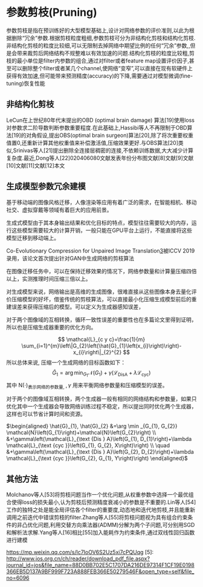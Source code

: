 # 参数剪枝(Pruning)

参数剪枝是指在预训练好的大型模型基础上,设计对网络参数的评价准则,以此为根据删除“冗余”参数.根据剪枝粒度粗细,参数剪枝可分为非结构化剪枝和结构化剪枝.非结构化剪枝的粒度比较细,可以无限制去掉网络中期望比例的任何“冗余”参数,,但是会带来裁剪后网络结构不规整难以有效加速的问题.结构化剪枝的粒度比较粗,剪枝的最小单位是filter内参数的组合,通过对filter或者feature map设置评价因子,甚至可以删除整个filter或者某几个channel,使网络“变窄”,可以直接在现有软硬件上获得有效加速,但可能带来预测精度(accuracy)的下降,需要通过对模型微调(fine-tuning)恢复性能

## 非结构化剪枝

LeCun在上世纪80年代末提出的OBD (optimal brain damage) 算法[19]使用loss对参数求二阶导数判断参数重要程度.在此基础上,Hassibi等人不再限制于OBD算法[19]的对角假设,提出OBS(optimal brain surgeon)算法[20],除了将次重要权重值置0,还重新计算其他权重值来补偿激活值,压缩效果更好.与OBS算法[20]类似,Srinivas等人[21]提出删除全连接层稠密的连接,不依赖训练数据,大大减少计算复杂度.最近,Dong等人[22]020406080文献发表年份分布图文献[8]文献[9]文献[10]文献[11]文献[12]本文












## 生成模型参数冗余建模

基于移动端的图像风格迁移，人像渲染等应用有着广泛的需求，在智能相机、移动社交、虚拟穿戴等领域有着巨大的应用前景。

生成式模型由于其本身输出结果和优化目标的特点，模型往往需要较大的内存，运行这些模型需要较大的计算开销，一般只能在GPU平台上运行，不能直接将这些模型迁移到移动端上。

Co-Evolutionary Compression for Unpaired Image Translation[3]被ICCV 2019录用，该论文首次提出针对GAN中生成网络的剪枝算法

在图像迁移任务中，可以在保持迁移效果的情况下，网络参数量和计算量压缩四倍以上，实测推理时间压缩三倍以上。

对生成模型来说，网络输出是高维的生成图像，很难直接从这些图像本身去量化评价压缩模型的好坏，借鉴传统的剪枝算法，可以直接最小化压缩生成模型前后的重建误差来获得压缩后的模型。可以定义为生成器感知误差，



对于两个图像域的互相转换，循环一致性误差的重要性也在多篇论文里得到证明，所以也是压缩生成器重要的优化方向。

$$
\mathcal{L}_{c y c}=\frac{1}{m} \sum_{i=1}^{m}\left\|G_{2}\left(\hat{G}_{1}\left(x_{i}\right)\right)-x_{i}\right\|_{2}^{2}
$$
所以总体来说, 压缩一个生成网络的目标函数如下：
$$
\hat{G}_{1}=\arg \min _{G_{1}} \mathcal{N}\left(G_{1}\right)+\gamma\left(\mathcal{L}_{\text {DisA}}+\lambda \mathcal{L}_{\text {cyc}}\right)
$$
其中 $\mathrm{N}(\cdot)_{\text {表示网络的参数量, }}, \gamma$ 用来平衡网络参数量和压缩模型的误差。


对于两个的图像域互相转换，两个生成器一般有相同的网络结构和参数量，如果只优化其中一个生成器会导致网络训练过程不稳定，所以提出同时优化两个生成器，这样也可以节省计算时间和资源。


$\begin{aligned} \hat{G}_{1}, \hat{G}_{2} &=\arg \min _{G_{1}, G_{2}} \mathcal{N}\left(G_{1}\right)+\mathcal{N}\left(G_{2}\right) \\ &+\gamma\left(\mathcal{L}_{\text {Dis } A}\left(G_{1}, D_{1}\right)+\lambda \mathcal{L}_{\text {cyc }}\left(G_{1}, G_{2}, X\right)\right) \\ \quad &+\gamma\left(\mathcal{L}_{\text {Dis } A}\left(G_{2}, D_{2}\right)+\lambda \mathcal{L}_{\text {cyc }}\left(G_{2}, G_{1}, Y\right)\right) \end{aligned}$

## 其他方法

Molchanov等人[53]将剪枝问题当作一个优化问题,从权重参数中选择一个最优组合使得loss的损失最小,认为剪枝后预测精度衰减小的参数是不重要的.Lin等人[54]工作的独特之处是能全局评估各个filter的重要度,动态地和迭代地剪枝,并且能重新调用之前迭代中错误剪枝的filter.Zhang等人[55]将剪枝问题视为具有组合约束条件的非凸优化问题,利用交替方向乘法器(ADMM)分解为两个子问题,可分别用SGD和解析法求解.Yang等人[16]相比[55]加入能耗作为约束条件,通过双线性回归函数进行建模

[1]: https://github.com/huawei-noah/Pruning
[2]: https://www.zhihu.com/people/YunheWang/posts
[3]: https://arxiv.org/abs/1907.10804
https://mp.weixin.qq.com/s/lc7IoOV6S2Uz5xi7cPQUqg
[5]: http://www.jos.org.cn/ch/reader/download_pdf_file.aspx?journal_id=jos&file_name=88D0BB702E5C1707DA216DE97314F1CF19E0198366EB5D137A9BF999F723A888FEB366E50279546F&open_type=self&file_no=6096
